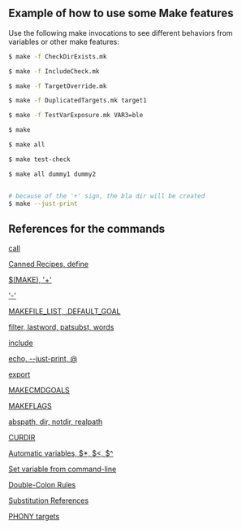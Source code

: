 Example of how to use some Make features
----------------------------------------

Use the following make invocations to see different behaviors from variables or
other make features:

```sh
$ make -f CheckDirExists.mk

$ make -f IncludeCheck.mk

$ make -f TargetOverride.mk

$ make -f DuplicatedTargets.mk target1

$ make -f TestVarExposure.mk VAR3=ble

$ make

$ make all

$ make test-check

$ make all dummy1 dummy2


# because of the '+' sign, the bla dir will be created
$ make --just-print
```

References for the commands
---------------------------
[call](https://www.gnu.org/software/make/manual/html_node/Call-Function.html)

[Canned Recipes, define](https://www.gnu.org/software/make/manual/html_node/Canned-Recipes.html)

[$(MAKE), '+'](https://www.gnu.org/software/make/manual/make.html#How-the-MAKE-Variable-Works)

['-'](https://www.gnu.org/software/make/manual/make.html#Errors-in-Recipes)

[MAKEFILE_LIST, .DEFAULT_GOAL](https://www.gnu.org/software/make/manual/html_node/Special-Variables.html)

[filter, lastword, patsubst, words](https://www.gnu.org/software/make/manual/html_node/Text-Functions.html)

[include](https://www.gnu.org/software/make/manual/html_node/Include.html)

[echo, --just-print, @](https://www.gnu.org/software/make/manual/make.html#Recipe-Echoing)

[export](https://www.gnu.org/software/make/manual/html_node/Variables_002fRecursion.html#index-variables_002c-exporting)

[MAKECMDGOALS](https://www.gnu.org/software/make/manual/html_node/Goals.html)

[MAKEFLAGS](https://www.gnu.org/software/make/manual/html_node/Options_002fRecursion.html)

[abspath, dir, notdir, realpath](https://www.gnu.org/software/make/manual/html_node/File-Name-Functions.html)

[CURDIR](https://www.gnu.org/software/make/manual/make.html#Quick-Reference)

[Automatic variables, $*, $<, $^](https://www.gnu.org/software/make/manual/html_node/Automatic-Variables.html)

[Set variable from command-line](https://www.gnu.org/software/make/manual/html_node/Overriding.html#index-command-line-variables)

[Double-Colon Rules](https://www.gnu.org/software/make/manual/html_node/Double_002dColon.html)

[Substitution References](https://www.gnu.org/software/make/manual/make.html#Substitution-Refs)

[PHONY targets](https://www.gnu.org/software/make/manual/html_node/Phony-Targets.html)
